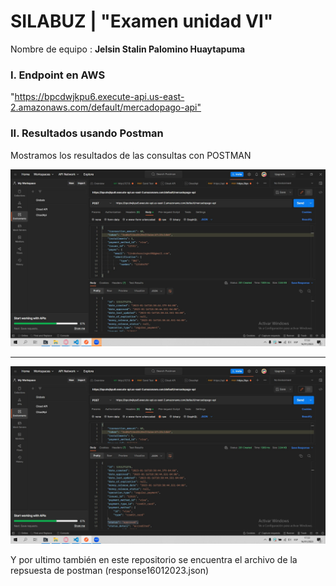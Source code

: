 # SILABUZ | "Examen unidad VI"

Nombre de equipo : **Jelsin Stalin Palomino Huaytapuma**

### I. Endpoint en AWS

"https://bpcdwjkpu6.execute-api.us-east-2.amazonaws.com/default/mercadopago-api"​


### II. Resultados usando Postman

Mostramos los resultados de las consultas con POSTMAN

<p align="center">

  <img width="600" src='./img/img1.jpg'>

</p>

<hr>

<p align="center">

  <img width="600" src='./img/img2.jpg'>

</p>

Y por ultimo también en este repositorio se encuentra el archivo de la repsuesta de postman (response16012023.json)